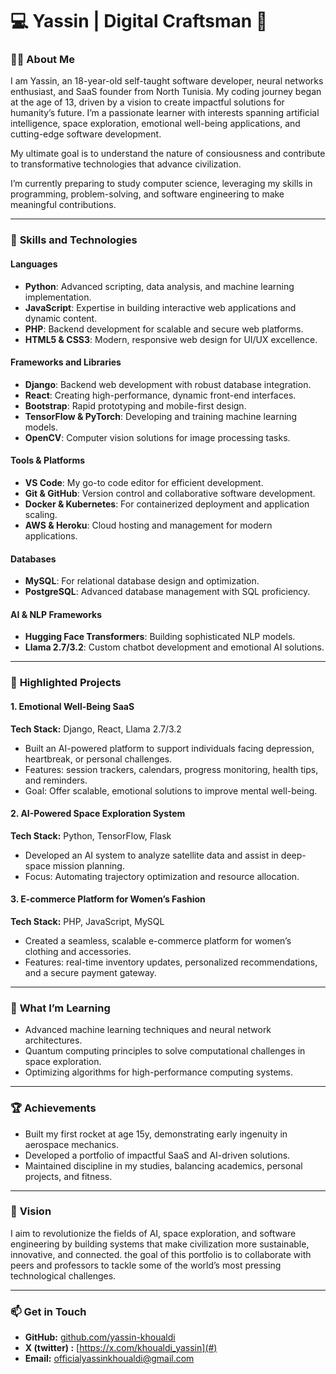 # 💻 Yassin | Digital Craftsman 🚀

### 👨‍💻 **About Me**  
I am Yassin, an 18-year-old self-taught software developer, neural networks enthusiast, and SaaS founder from North Tunisia. My coding journey began at the age of 13, driven by a vision to create impactful solutions for humanity’s future. I’m a passionate learner with interests spanning artificial intelligence, space exploration, emotional well-being applications, and cutting-edge software development.  

My ultimate goal is to understand the nature of consiousness and contribute to transformative technologies that advance civilization.

I’m currently preparing to study computer science, leveraging my skills in programming, problem-solving, and software engineering to make meaningful contributions.  

---

### 🌟 **Skills and Technologies**  
#### **Languages**  
- **Python**: Advanced scripting, data analysis, and machine learning implementation.  
- **JavaScript**: Expertise in building interactive web applications and dynamic content.  
- **PHP**: Backend development for scalable and secure web platforms.  
- **HTML5 & CSS3**: Modern, responsive web design for UI/UX excellence.  

#### **Frameworks and Libraries**  
- **Django**: Backend web development with robust database integration.  
- **React**: Creating high-performance, dynamic front-end interfaces.  
- **Bootstrap**: Rapid prototyping and mobile-first design.  
- **TensorFlow & PyTorch**: Developing and training machine learning models.  
- **OpenCV**: Computer vision solutions for image processing tasks.  

#### **Tools & Platforms**  
- **VS Code**: My go-to code editor for efficient development.  
- **Git & GitHub**: Version control and collaborative software development.  
- **Docker & Kubernetes**: For containerized deployment and application scaling.  
- **AWS & Heroku**: Cloud hosting and management for modern applications.  

#### **Databases**  
- **MySQL**: For relational database design and optimization.  
- **PostgreSQL**: Advanced database management with SQL proficiency.  

#### **AI & NLP Frameworks**  
- **Hugging Face Transformers**: Building sophisticated NLP models.  
- **Llama 2.7/3.2**: Custom chatbot development and emotional AI solutions.  

---

### 🚀 **Highlighted Projects**  

#### **1. Emotional Well-Being SaaS**  
**Tech Stack:** Django, React, Llama 2.7/3.2  
- Built an AI-powered platform to support individuals facing depression, heartbreak, or personal challenges.  
- Features: session trackers, calendars, progress monitoring, health tips, and reminders.  
- Goal: Offer scalable, emotional solutions to improve mental well-being.  

#### **2. AI-Powered Space Exploration System**  
**Tech Stack:** Python, TensorFlow, Flask  
- Developed an AI system to analyze satellite data and assist in deep-space mission planning.  
- Focus: Automating trajectory optimization and resource allocation.  

#### **3. E-commerce Platform for Women’s Fashion**  
**Tech Stack:** PHP, JavaScript, MySQL  
- Created a seamless, scalable e-commerce platform for women’s clothing and accessories.  
- Features: real-time inventory updates, personalized recommendations, and a secure payment gateway.  

---

### 📖 **What I’m Learning**  
- Advanced machine learning techniques and neural network architectures.  
- Quantum computing principles to solve computational challenges in space exploration.  
- Optimizing algorithms for high-performance computing systems.  

---

### 🏆 **Achievements**  
- Built my first rocket at age 15y, demonstrating early ingenuity in aerospace mechanics.  
- Developed a portfolio of impactful SaaS and AI-driven solutions.  
- Maintained discipline in my studies, balancing academics, personal projects, and fitness.  

---

### 🌌 **Vision**  
I aim to revolutionize the fields of AI, space exploration, and software engineering by building systems that make civilization more sustainable, innovative, and connected. the goal of this portfolio is to collaborate with peers and professors to tackle some of the world’s most pressing technological challenges.  

---

### 📫 **Get in Touch**  
- **GitHub:** [github.com/yassin-khoualdi](#)  
- **X (twitter) :** [https://x.com/khoualdi_yassin](#)  
- **Email:** officialyassinkhoualdi@gmail.com 
